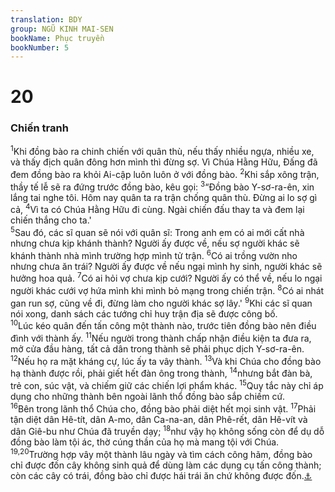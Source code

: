 ```yaml
---
translation: BDY
group: NGŨ KINH MAI-SEN
bookName: Phục truyền 
bookNumber: 5
---
```


<div class="title"><h1>20</h1><h3>Chiến tranh</h3></div>
<span class="verse phu_20_1"><sup>1</sup>Khi đồng bào ra chinh chiến với quân thù, nếu thấy nhiều ngựa, nhiều xe, và thấy địch quân đông hơn mình thì đừng sợ. Vì Chúa Hằng Hữu, Đấng đã đem đồng bào ra khỏi Ai-cập luôn luôn ở với đồng bào. </span>
<span class="verse phu_20_2"><sup>2</sup>Khi sắp xông trận, thầy tế lễ sẽ ra đứng trước đồng bào, kêu gọi: </span>
<span class="verse phu_20_3"><sup>3</sup>“Đồng bào Y-sơ-ra-ên, xin lắng tai nghe tôi. Hôm nay quân ta ra trận chống quân thù. Đừng ai lo sợ gì cả, </span>
<span class="verse phu_20_4"><sup>4</sup>Vì ta có Chúa Hằng Hữu đi cùng. Ngài chiến đấu thay ta và đem lại chiến thắng cho ta.&#39;<br/></span>
<span class="verse phu_20_5"><sup>5</sup>Sau đó, các sĩ quan sẽ nói với quân sĩ: Trong anh em có ai mới cất nhà nhưng chưa kịp khánh thành? Người ấy được về, nếu sợ người khác sẽ khánh thành nhà mình trường hợp mình tử trận. </span>
<span class="verse phu_20_6"><sup>6</sup>Có ai trồng vườn nho nhưng chưa ăn trái? Người ấy được về nếu ngại mình hy sinh, người khác sẽ hưởng hoa quả. </span>
<span class="verse phu_20_7"><sup>7</sup>Có ai hỏi vợ chưa kịp cưới? Người ấy có thể về, nếu lo ngại người khác cưới vợ hứa mình khi mình bỏ mạng trong chiến trận. </span>
<span class="verse phu_20_8"><sup>8</sup>Có ai nhát gan run sợ, cũng về đi, đừng làm cho người khác sợ lây.&#39; </span>
<span class="verse phu_20_9"><sup>9</sup>Khi các sĩ quan nói xong, danh sách các tướng chỉ huy trận địa sẽ được công bố.<br/></span>
<span class="verse phu_20_10"><sup>10</sup>Lúc kéo quân đến tấn công một thành nào, trước tiên đồng bào nên điều đình với thành ấy. </span>
<span class="verse phu_20_11"><sup>11</sup>Nếu người trong thành chấp nhận điều kiện ta đưa ra, mở cửa đầu hàng, tất cả dân trong thành sẽ phải phục dịch Y-sơ-ra-ên. </span>
<span class="verse phu_20_12"><sup>12</sup>Nếu họ ra mặt kháng cự, lúc ấy ta vây thành. </span>
<span class="verse phu_20_13"><sup>13</sup>Và khi Chúa cho đồng bào hạ thành được rồi, phải giết hết đàn ông trong thành, </span>
<span class="verse phu_20_14"><sup>14</sup>nhưng bắt đàn bà, trẻ con, súc vật, và chiếm giữ các chiến lợi phẩm khác. </span>
<span class="verse phu_20_15"><sup>15</sup>Quy tắc này chỉ áp dụng cho những thành bên ngoài lãnh thổ đồng bào sắp chiếm cứ.<br/></span>
<span class="verse phu_20_16"><sup>16</sup>Bên trong lãnh thổ Chúa cho, đồng bào phải diệt hết mọi sinh vật. </span>
<span class="verse phu_20_17"><sup>17</sup>Phải tận diệt dân Hê-tít, dân A-mo, dân Ca-na-an, dân Phê-rết, dân Hê-vít và dân Giê-bu như Chúa đã truyền dạy; </span>
<span class="verse phu_20_18"><sup>18</sup>như vậy họ không sống còn để dụ dỗ đồng bào làm tội ác, thờ cúng thần của họ mà mang tội với Chúa.<br/></span>
<span class="verse phu_20_19 phu_20_20"><sup>19,20</sup>Trường hợp vây một thành lâu ngày và tìm cách công hãm, đồng bào chỉ được đốn cây không sinh quả để dùng làm các dụng cụ tấn công thành; còn các cây có trái, đồng bào chỉ được hái trái ăn chứ không được đốn.<a href="#" data-toggle="tooltip" data-placement="bottom" title="Nt thêm: các cây này ở ngoài đồng, đâu phải là người để đồng bào vây (tấn công)">⚓</a></span>
